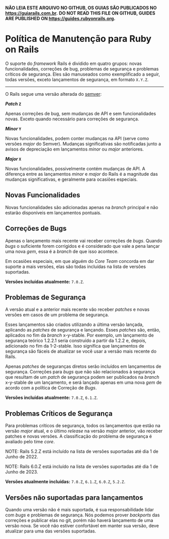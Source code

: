 **NÃO LEIA ESTE ARQUIVO NO GITHUB, OS GUIAS SÃO PUBLICADOS NO https://guiarails.com.br.**
**DO NOT READ THIS FILE ON GITHUB, GUIDES ARE PUBLISHED ON https://guides.rubyonrails.org.**

Política de Manutenção para Ruby on Rails
====================================

O suporte do _framework_ Rails é dividido em quatro grupos: novas funcionalidades, correções de bug, problemas de segurança e problemas críticos de segurança. Eles são manuseados como exemplificado a seguir, todas versões, exceto lançamentos de segurança, em formato `X.Y.Z`.

--------------------------------------------------------------------------------

O Rails segue uma versão alterada do [semver](https://semver.org/):

**_Patch_ `Z`**

Apenas correções de bug, sem mudanças de API e sem funcionalidades novas.
Exceto quando necessário para correções de segurança.

**_Minor_ `Y`**

Novas funcionalidades, podem conter mudanças na API (serve como versões *major* do Semver).
Mudanças significativas são notificadas junto a avisos de depreciação em lançamentos *minor* ou *major* anteriores.

**_Major_ `X`**

Novas funcionalidades, possivelmente contém mudanças de API.
A diferença entre as lançamentos *minor* e *major* do Rails é a magnitude das mudanças significativas, e geralmente para ocasiões especiais.

Novas Funcionalidades
------------

Novas funcionalidades são adicionadas apenas na _branch_ principal e não estarão disponíveis em lançamentos pontuais.

Correções de **Bugs**
---------

Apenas o lançamento mais recente vai receber correções de *bugs*.
Quando *bugs* o suficiente forem corrigidos e é considerado que vale a pena lançar uma nova *gem*, essa é a *branch* de que isso acontece.

Em ocasiões especiais, em que alguém do *Core Team* concorda em dar suporte a mais versões, elas são todas incluídas na lista de versões suportadas.

**Versões incluídas atualmente:** `7.0.Z`.

Problemas de Segurança
---------------

A versão atual e a anterior mais recente vão receber *patches* e novas versões em casos de um problema de segurança.

Esses lançamentos são criados utilizando a última versão lançada, aplicando as *patches* de segurança e lançando. Esses *patches* são, então, aplicados no fim da _branch_ x-y-stable. Por exemplo, um lançamento de segurança teórico 1.2.2.1 seria construído a partir da 1.2.2 e, depois, adicionado no fim da 1-2-stable. Isso significa que lançamentos de segurança são fáceis de atualizar se você usar a versão mais recente do Rails.

Apenas *patches* de seguranças diretos serão incluídos em lançamentos de segurança. Correções para *bugs* que não são relacionados à segurança que resultam de um *patch* de segurança podem ser publicados na _branch_ x-y-stable de um lançamento, e será lançado apenas em uma nova *gem* de acordo com a política de Correção de *Bugs*.


**Versões incluídas atualmente:** `7.0.Z`, `6.1.Z`.

Problemas Críticos de Segurança
----------------------

Para problemas críticos de segurança, todos os lançamentos que estão na versão *major* atual, e o último _release_ na versão *major* anterior, vão receber patches e novas versões. A classificação do problema de segurança é avaliado pelo time *core*.

NOTE: Rails 5.2.Z está incluído na lista de versões suportadas até dia 1 de Junho de 2022.

NOTE: Rails 6.0.Z está incluído na lista de versões suportadas até dia 1 de Junho de 2023.

**Versões atualmente incluídas:** `7.0.Z`, `6.1.Z`, `6.0.Z`, `5.2.Z`.

Versões não suportadas para lançamentos
--------------------------

Quando uma versão não é mais suportada, é sua responsabilidade lidar com *bugs* e problemas de segurança. Nós podemos prover *backports* das correções e publicar elas no git, porém não haverá lançamento de uma versão nova.
Se você não estiver confortável em manter sua versão, deve atualizar para uma das versões suportadas.
